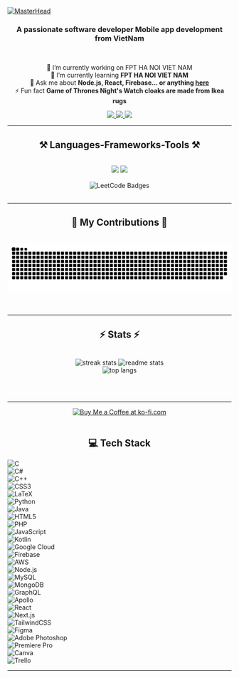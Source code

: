 [![MasterHead](https://firebasestorage.googleapis.com/v0/b/flexi-coding.appspot.com/o/dempgi7-520f8d5f-63d4-4453-8822-dbc149ae27f8.gif?alt=media&token=91c0c7b2-93c3-4029-b011-1a8703c5730d)](https://rishavchanda.io)

<h3 align="center">A passionate software developer Mobile app development from VietNam </h3>

<br/>

<div align="center">
 
 🔭 I’m currently working on FPT HA NOI VIET NAM  
 🌱 I’m currently learning **FPT HA NOI VIET NAM**  
 💬 Ask me about **Node.js, React, Firebase... or anything [here](https://github.com/nguyenngoctufpt)**  
 ⚡ Fun fact **Game of Thrones Night's Watch cloaks are made from Ikea rugs**

</div>
 
<div align="center"> 
  <a href="mailto:ngoctufpt203@gmail.com">
    <img src="https://img.shields.io/badge/Gmail-333333?style=for-the-badge&logo=gmail&logoColor=red" />
  </a>
  <a href="https://www.linkedin.com/in/nguyen-ngoc-tu-3453062b3/" target="_blank">
    <img src="https://img.shields.io/badge/LinkedIn-0077B5?style=for-the-badge&logo=linkedin&logoColor=white" />
  </a>
  <a href="https://github.com/nguyenngoctufpt" target="_blank">
     <img src="https://img.shields.io/badge/Portfolio-FF5722?style=for-the-badge&logo=todoist&logoColor=white" />
  </a>
</div>

<hr/>

<h2 align="center">⚒️ Languages-Frameworks-Tools ⚒️</h2>
<br/>
<div align="center">
    <img src="https://skillicons.dev/icons?i=react,bootstrap,mui,html,css,vscode,github,figma,tailwind,git,r" />
    <img src="https://skillicons.dev/icons?i=nodejs,python,javascript,typescript,express,firebase,mongodb,c,java,nextjs,mysql,flask" /><br>
</div>

<br/>
<div align="center">
  <img src="https://leetcode-badge-showcase.vercel.app/api?username=nguyenngoctu" alt="LeetCode Badges" />
</div>

<br/>
<hr/>

<div align="center">
  <h2>🐍 My Contributions 🐍</h2>
  <br>
  <img alt="snake eating my contributions" src="https://raw.githubusercontent.com/salesp07/salesp07/output/github-contribution-grid-snake.svg" />
  <br/><br/><br/>
</div>

<hr/>

<h2 align="center">⚡ Stats ⚡</h2>
<br>
<div align="center">
  <img width=390 src="https://github-readme-streak-stats-salesp07.vercel.app/?user=salesp07&count_private=true&theme=react&border_radius=10" alt="streak stats"/>
  <img width=390 src="https://github-readme-stats-salesp07.vercel.app/api?username=salesp07&count_private=true&show_icons=true&theme=react&rank_icon=github&border_radius=10" alt="readme stats" />
  <br/>
  <img width=325 src="https://github-readme-stats-salesp07.vercel.app/api/top-langs/?username=salesp07&hide=HTML&langs_count=8&layout=compact&theme=react&border_radius=10&size_weight=0.5&count_weight=0.5&exclude_repo=github-readme-stats" alt="top langs" />
</div>

<br/><br/>
<hr/>

<div align="center">
<a href='https://ko-fi.com/V7V4RAK9C' target='_blank'>
  <img height='64' style='border:0px;height:64px;' src='https://storage.ko-fi.com/cdn/kofi1.png?v=3' border='0' alt='Buy Me a Coffee at ko-fi.com' />
</a>
</div>

<br/> 

<h2 align="center">💻 Tech Stack</h2>

![C](https://img.shields.io/badge/c-%2300599C.svg?style=flat&logo=c&logoColor=white)  
![C#](https://img.shields.io/badge/c%23-%23239120.svg?style=flat&logo=c-sharp&logoColor=white)  
![C++](https://img.shields.io/badge/c++-%2300599C.svg?style=flat&logo=c%2B%2B&logoColor=white)  
![CSS3](https://img.shields.io/badge/css3-%231572B6.svg?style=flat&logo=css3&logoColor=white)  
![LaTeX](https://img.shields.io/badge/latex-%23008080.svg?style=flat&logo=latex&logoColor=white)  
![Python](https://img.shields.io/badge/python-3670A0?style=flat&logo=python&logoColor=ffdd54)  
![Java](https://img.shields.io/badge/java-%23ED8B00.svg?style=flat&logo=java&logoColor=white)  
![HTML5](https://img.shields.io/badge/html5-%23E34F26.svg?style=flat&logo=html5&logoColor=white)  
![PHP](https://img.shields.io/badge/php-%23777BB4.svg?style=flat&logo=php&logoColor=white)  
![JavaScript](https://img.shields.io/badge/javascript-%23323330.svg?style=flat&logo=javascript&logoColor=%23F7DF1E)  
![Kotlin](https://img.shields.io/badge/kotlin-%230095D5.svg?style=flat&logo=kotlin&logoColor=white)  
![Google Cloud](https://img.shields.io/badge/Google%20Cloud-%234285F4.svg?style=flat&logo=google-cloud&logoColor=white)  
![Firebase](https://img.shields.io/badge/firebase-%23039BE5.svg?style=flat&logo=firebase)  
![AWS](https://img.shields.io/badge/AWS-%23FF9900.svg?style=flat&logo=amazon-aws&logoColor=white)  
![Node.js](https://img.shields.io/badge/node.js-%23339933.svg?style=flat&logo=nodedotjs&logoColor=white)  
![MySQL](https://img.shields.io/badge/mysql-%2300f.svg?style=flat&logo=mysql&logoColor=white)  
![MongoDB](https://img.shields.io/badge/MongoDB-%234ea94b.svg?style=flat&logo=mongodb&logoColor=white)  
![GraphQL](https://img.shields.io/badge/-GraphQL-E10098?style=flat&logo=graphql&logoColor=white)  
![Apollo](https://img.shields.io/badge/-ApolloGraphQL-311C87?style=flat&logo=apollo-graphql)  
![React](https://img.shields.io/badge/react-%2320232a.svg?style=flat&logo=react&logoColor=%2361DAFB)  
![Next.js](https://img.shields.io/badge/Next-black?style=flat&logo=next.js&logoColor=white)  
![TailwindCSS](https://img.shields.io/badge/tailwindcss-%2338B2AC.svg?style=flat&logo=tailwind-css&logoColor=white)  
![Figma](https://img.shields.io/badge/Figma-%23F24E1E.svg?style=flat&logo=figma&logoColor=white)  
![Adobe Photoshop](https://img.shields.io/badge/adobephotoshop-%2331A8FF.svg?style=flat&logo=adobephotoshop&logoColor=white)  
![Premiere Pro](https://img.shields.io/badge/Adobe%20Premiere%20Pro-9999FF.svg?style=flat&logo=Adobe%20Premiere%20Pro&logoColor=white)  
![Canva](https://img.shields.io/badge/Canva-%2300C4CC.svg?style=flat&logo=Canva&logoColor=white)  
![Trello](https://img.shields.io/badge/Trello-%23026AA7.svg?style=flat&logo=Trello&logoColor=white)  


---
